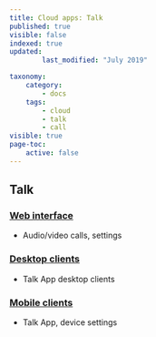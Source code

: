 ```yaml
---
title: Cloud apps: Talk
published: true
visible: false
indexed: true
updated:
        last_modified: "July 2019"

taxonomy:
    category:
        - docs
    tags:
        - cloud
        - talk
        - call
visible: true
page-toc:
    active: false
---
```


## Talk

### [Web interface](web)
- Audio/video calls, settings

### [Desktop clients](desktop)
- Talk App desktop clients

### [Mobile clients](mobile)
- Talk App, device settings

